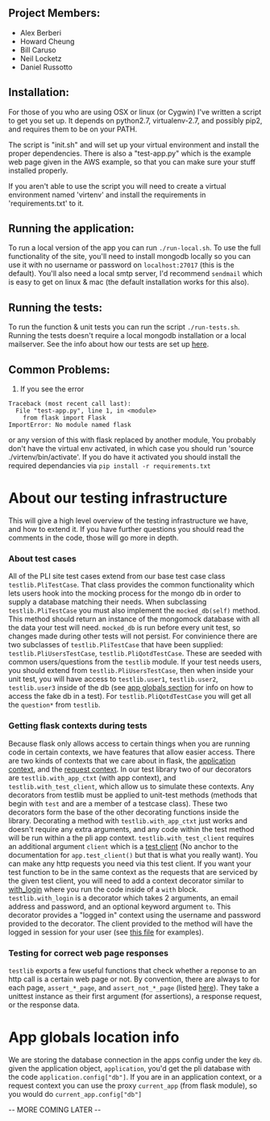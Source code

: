 ## Project Members:

* Alex Berberi
* Howard Cheung
* Bill Caruso
* Neil Locketz
* Daniel Russotto

## Installation:

For those of you who are using OSX or linux (or Cygwin) I've written a script to get you set up.
It depends on python2.7, virtualenv-2.7, and possibly pip2, and requires them to be on your PATH.

The script is "init.sh" and will set up your virtual environment and install the proper dependencies.
There is also a "test-app.py" which is the example web page given in the AWS example, so that you can make sure your stuff installed properly.

If you aren't able to use the script you will need to create a virtual environment named 'virtenv'
and install the requirements in 'requirements.txt' to it.

## Running the application:

To run a local version of the app you can run `./run-local.sh`.
To use the full functionality of the site, you'll need to install mongodb locally so you can use it with no username or password on `localhost:27017` (this is the default).
You'll also need a local smtp server, I'd recommend `sendmail` which is easy to get on linux & mac (the default installation works for this also).

## Running the tests:

To run the function & unit tests you can run the script `./run-tests.sh`. Running the tests doesn't require a local mongodb installation or a local mailserver.
See the info about how our tests are set up [here](#about-our-testing-infrastructure).

## Common Problems:

1. If you see the error

```
Traceback (most recent call last):
  File "test-app.py", line 1, in <module>
    from flask import Flask
ImportError: No module named flask
```
or any version of this with flask replaced by another module, 
You probably don't have the virtual env activated, in which case you should run 'source ./virtenv/bin/activate'.
If you do have it activated you should install the required dependancies via `pip install -r requirements.txt`

# About our testing infrastructure

This will give a high level overview of the testing infrastructure we have, and how to extend it.
If you have further questions you should read the comments in the code, those will go more in depth.

### About test cases

All of the PLI site test cases extend from our base test case class `testlib.PliTestCase`.
That class provides the common functionality which lets users hook into the mocking process for the mongo db in order to supply a database matching their needs. When subclassing `testlib.PliTestCase` you must also implement the `mocked_db(self)` method. This method should return an instance of the mongomock database with all the data your test will need. `mocked_db` is run before every unit test, so changes made during other tests will not persist. For convinience there are two subclasses of `testlib.PliTestCase` that have been supplied: `testlib.PliUsersTestCase`, `testlib.PliQotdTestCase`. These are seeded with common users/questions from the `testlib` module. If your test needs users, you should extend from `testlib.PliUsersTestCase`, then when inside your unit test, you will have access to `testlib.user1`, `testlib.user2`, `testlib.user3` inside of the db (see [app globals section](#app-globals-location-info) for info on how to access the fake db in a test). For `testlib.PliQotdTestCase` you will get all the `question*` from `testlib`.

### Getting flask contexts during tests

Because flask only allows access to certain things when you are running code in certain contexts, we have features that allow easier access. There are two kinds of contexts that we care about in flask, the [application context](http://flask.pocoo.org/docs/0.12/appcontext/), and the [request context](http://flask.pocoo.org/docs/0.12/reqcontext/). In our test library two of our decorators are `testlib.with_app_ctxt` (with app context), and `testlib.with_test_client`, which allow us to simulate these contexts. Any decorators from testlib must be applied to unit-test methods (methods that begin with `test` and are a member of a testcase class). These two decorators form the base of the other decorating functions inside the library. Decorating a method with `testlib.with_app_ctxt` just works and doesn't require any extra arguments, and any code within the test method will be run within a the pli app context. `testlib.with_test_client` requires an additional argument `client` which is a [test client](http://flask.pocoo.org/docs/0.12/api/#flask.testing.FlaskClient) (No anchor to the documentation for `app.test_client()` but that is what you really want). You can make any http requests you need via this test client. If you want your test function to be in the same context as the requests that are serviced by the given test client, you will need to add a context decorator similar to [with_login](tests/testlib/context_decorators.py#L17) where you run the code inside of a `with` block. `testlib.with_login` is a decorator which takes 2 arguments, an email address and password, and an optional keyword argument `to`. This decorator provides a "logged in" context using the username and password provided to the decorator. The client provided to the method will have the logged in session for your user (see [this file](tests/session_auth_test.py) for examples).

### Testing for correct web page responses

`testlib` exports a few useful functions that check whether a reponse to an http call is a certain web page or not. By convention, there are always to for each page, `assert_*_page`, and `assert_not_*_page` (listed [here](tests/testlib/page_tests.py#L31)). They take a unittest instance as their first argument (for assertions), a response request, or the response data.

# App globals location info

We are storing the database connection in the apps config under the key `db`. given the application object, `application`, you'd get the pli database with the code `application.config["db"]`. If you are in an application context, or a request context you can use the proxy `current_app` (from flask module), so you would do `current_app.config["db"]`

-- MORE COMING LATER --
